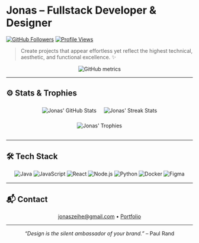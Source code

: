 # Jonas – Fullstack Developer & Designer

[![GitHub Followers](https://img.shields.io/github/followers/jonaszeihe?style=social)](https://github.com/jonaszeihe)
[![Profile Views](https://komarev.com/ghpvc/?username=jonaszeihe&color=blue)](https://github.com/jonaszeihe)

> Create projects that appear effortless yet reflect the highest technical, aesthetic, and functional excellence. ✨

<div align="center">
  <img 
    src="https://raw.githubusercontent.com/jonaszeihe/jonaszeihe/main/github-metrics.svg" 
    alt="GitHub metrics" 
    style="max-width: 100%;"
  />
</div>

---

## ⚙️ Stats & Trophies

<div align="center">
  <!-- GitHub Readme Stats -->
  <img 
       src="https://github-readme-stats.vercel.app/api?username=jonaszeihe&show_icons=true&theme=dracula&count_private=true"
       alt="Jonas' GitHub Stats"
       style="max-width: 420px; margin: 0.5rem;" 
  />
  <!-- GitHub Streak Stats -->
  <img 
       src="https://github-readme-streak-stats.herokuapp.com?user=jonaszeihe&theme=dracula"
       alt="Jonas' Streak Stats"
       style="max-width: 420px; margin: 0.5rem;"
  />
</div>

<div align="center">
  <!-- GitHub Trophies -->
  <img 
       src="https://github-profile-trophy.vercel.app/?username=jonaszeihe&theme=dracula&no-frame=true&row=1&column=7"
       alt="Jonas' Trophies"
       style="max-width: 100%; margin: 1rem 0;"
  />
</div>

---

## 🛠️ Tech Stack

<div align="center" style="margin: 1rem 0;">
  <img src="https://img.shields.io/badge/Java-ED8B00?style=flat-square&logo=java&logoColor=white" alt="Java" />
  <img src="https://img.shields.io/badge/JavaScript-F7DF1E?style=flat-square&logo=javascript&logoColor=black" alt="JavaScript" />
  <img src="https://img.shields.io/badge/React-61DAFB?style=flat-square&logo=react&logoColor=black" alt="React" />
  <img src="https://img.shields.io/badge/Node.js-339933?style=flat-square&logo=nodedotjs&logoColor=white" alt="Node.js" />
  <img src="https://img.shields.io/badge/Python-3776AB?style=flat-square&logo=python&logoColor=white" alt="Python" />
  <img src="https://img.shields.io/badge/Docker-2496ED?style=flat-square&logo=docker&logoColor=white" alt="Docker" />
  <img src="https://img.shields.io/badge/Figma-F24E1E?style=flat-square&logo=figma&logoColor=white" alt="Figma" />
</div>

---

## 📬 Contact

<div align="center">
  <a href="mailto:jonaszeihe@gmail.com">jonaszeihe@gmail.com</a> • 
  <a href="https://jonaszeihe.github.io/" target="_blank" rel="noopener noreferrer">Portfolio</a>
</div>

---

<div align="center">
  <em>“Design is the silent ambassador of your brand.”</em> – Paul Rand 
</div>
